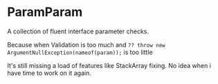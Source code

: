 # ParamParam
A collection of fluent interface parameter checks. 

Because when Validation is too much and `?? throw new ArgumentNullException(nameof(param));` is too little

It's still missing a load of features like StackArray fixing. No idea when i have time to work on it again.
